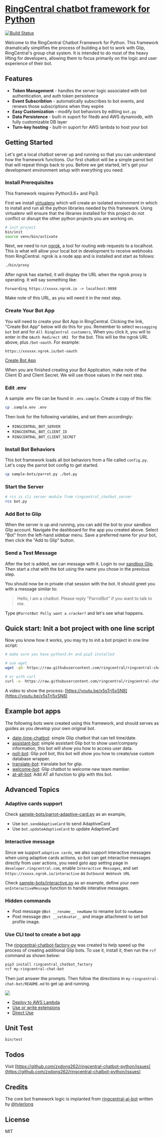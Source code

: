 # [RingCentral chatbot framework for Python](https://github.com/ringcentral/ringcentral-chatbot-python) <!-- omit in toc -->

[![Build Status](https://travis-ci.org/ringcentral/ringcentral-chatbot-python.svg?branch=test)](https://travis-ci.org/ringcentral/ringcentral-chatbot-python)

Welcome to the RingCentral Chatbot Framework for Python. This framework dramatically simplifies the process of building a bot to work with Glip, RingCentral's group chat system. It is intended to do most of the heavy lifting for developers, allowing them to focus primarily on the logic and user experience of their bot.

## Features

- **Token Management** - handles the server logic associated with bot authentication, and auth token persistence
- **Event Subscribtion** - automatically subscribes to bot events, and renews those subscriptions when they expire
- **Easy Customization** - modify bot behaviors by editing `bot.py`
- **Data Persistence** - built-in suport for filedb and AWS dynamodb, with fully customizable DB layer
- **Turn-key hosting** - built-in suport for AWS lambda to host your bot

## Getting Started

Let's get a local chatbot server up and running so that you can understand how the framework functions. Our first chatbot will be a simple parrot bot that will repeat things back to you. Before we get started, let's get your development environment setup with everything you need.

### Install Prerequisites

This framework requires Python3.6+ and Pip3.

First we install [virtualenv](https://virtualenv.pypa.io/en/latest/) which will create an isolated environment in which to install and run all the python libraries needed by this framework. Using virtualenv will ensure that the libraries installed for this project do not conflict or disrupt the other python projects you are working on.

```bash
# init project
bin/init
source venv/bin/activate
```

Next, we need to run [ngrok](https://ngrok.com/), a tool for routing web requests to a localhost. This is what will allow your local bot in development to receive webhooks from RingCentral. ngrok is a node app and is installed and start as follows:

```bash
./bin/proxy
```

After ngrok has started, it will display the URL when the ngrok proxy is operating. It will say something like:

```Forwarding https://xxxxx.ngrok.io -> localhost:9898```

Make note of this URL, as you will need it in the next step.

### Create Your Bot App

You will need to create your Bot App in RingCentral. Clicking the link, "Create Bot App" below will do this for you. Remember to select `messagging bot` bot and for `All RingCentral customers`, When you click it, you will to enter in the `OAuth Redirect URI ` for the bot. This will be the ngrok URL above, plus `/bot-oauth`. For example:

    https://xxxxxx.ngrok.io/bot-oauth

[Create Bot App](https://developer.ringcentral.com/new-app?name=Sample+Bot+App&desc=A+sample+app+created+in+conjunction+with+the+python+bot+framework&public=true&type=ServerBot&carriers=7710,7310,3420&permissions=ReadAccounts,EditExtensions,SubscriptionWebhook,Glip&redirectUri=)

When you are finished creating your Bot Application, make note of the Client ID and Client Secret. We will use those values in the next step.

### Edit .env

A sample .env file can be found in `.env.sample`. Create a copy of this file:

```bash
cp .sample.env .env
```

Then look for the following variables, and set them accordingly:

- `RINGCENTRAL_BOT_SERVER`
- `RINGCENTRAL_BOT_CLIENT_ID`
- `RINGCENTRAL_BOT_CLIENT_SECRET`

### Install Bot Behaviors

This bot framework loads all bot behaviors from a file called `config.py`. Let's copy the parrot bot config to get started.

```bash
cp sample-bots/parrot.py ./bot.py
```

### Start the Server

```bash
# rcs is cli server module from ringcentral_chatbot_server
rcs bot.py
```

### Add Bot to Glip

When the server is up and running, you can add the bot to your sandbox Glip account. Navigate the dashboard for the app you created above. Select "Bot" from the left-hand sidebar menu. Save a preferred name for your bot, then click the "Add to Glip" button.

### Send a Test Message

After the bot is added, we can message with it. Login to our [sandbox Glip](https://glip.devtest.ringcentral.com). Then start a chat with the bot using the name you chose in the previous step.

You should now be in private chat session with the bot. It should greet you with a message similar to:

> Hello, I am a chatbot. Please reply "ParrotBot" if you want to talk to me.

Type `@ParrotBot Polly want a cracker?` and let's see what happens.

## Quick start: Init a bot project with one line script

Now you know how it works, you may try to init a bot project in one line script:

```bash
# make sure you have python3.6+ and pip3 installed

# use wget
wget -qO- https://raw.githubusercontent.com/ringcentral/ringcentral-chatbot-factory-py/master/bin/init.sh | bash

# or with curl
curl -o- https://raw.githubusercontent.com/ringcentral/ringcentral-chatbot-factory-py/master/bin/init.sh | bash
```

A video to show the process: [https://youtu.be/x5sTrj5xSN8](https://youtu.be/x5sTrj5xSN8)

## Example bot apps

The following bots were created using this framework, and should serves as guides as you develop your own original bot.

- [date-time-chatbot](https://github.com/zxdong262/ringcentral-date-time-chatbot): simple Glip chatbot that can tell time/date.
- [assistant-bot](https://github.com/zxdong262/ringcentral-assistant-bot): simple assistant Glip bot to show user/company information, this bot will show you how to access user data.
- [poll-bot](https://github.com/zxdong262/ringcentral-poll-bot): Glip poll bot, this bot will show you how to create/use custom database wrapper.
- [translate-bot](https://github.com/zxdong262/ringcentral-translate-bot): translate bot for glip.
- [welcome-bot](https://github.com/zxdong262/ringcentral-welcome-bot-py): Glip chatbot to welcome new team member.
- [at-all-bot](https://github.com/zxdong262/ringcentral-at-all-bot): Add AT all function to glip with this bot.

## Advanced Topics

### Adaptive cards support

Check [sample-bots/parrot-adaptive-card.py](sample-bots/parrot-adaptive-card.py) as an example,
- Use `bot.sendAdaptiveCard` to send AdaptiveCard
- Use `bot.updateAdaptiveCard` to update AdaptiveCard

### Interactive message

Since we support `adaptive cards`, we also support interactive messages when using adaptive cards actions, so bot can get interactive messages directly from user actions, you need goto app setting page in `developer.ringcentral.com`, enable `Interactive Messages`, and set `https://xxxxx.ngrok.io/interactive` as `Outbound Webhook URL`

Check [sample-bots/interactive.py](sample-bots/interactive.py) as an example, define your own `onInteractiveMessage` function to handle interative messages.

### Hidden commands

- Post message `@Bot __rename__ newName` to rename bot to `newName`
- Post message `@Bot __setAvatar__` and image attachment to set bot profile image.

### Use CLI tool to create a bot app

The [ringcentral-chatbot-factory-py](https://github.com/ringcentral/ringcentral-chatbot-factory-py) was created to help speed up the process of creating additional Glip bots. To use it, install it, then run the `rcf` command as shown below:

```bash
pip3 install ringcentral_chatbot_factory
rcf my-ringcentral-chat-bot
```

Then just answer the prompts. Then follow the directions in `my-ringcentral-chat-bot/README.md` to get up and running.

![ ](https://github.com/ringcentral/ringcentral-chatbot-factory-py/raw/master/screenshots/cli.png)

- [Deploy to AWS Lambda](docs/deploy-to-aws-lambda.md)
- [Use or write extensions](docs/extensions.md)
- [Direct Use](docs/use.md)

## Unit Test

```bash
bin/test
```

## Todos

Visit [https://github.com/zxdong262/ringcentral-chatbot-python/issues](https://github.com/zxdong262/ringcentral-chatbot-python/issues)

## Credits

The core bot framework logic is implanted from [ringcentral-ai-bot](https://github.com/ringcentral-tutorials/ringcentral-ai-bot) written by [@tylerlong](https://github.com/tylerlong)

## License

MIT
